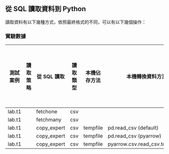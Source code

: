 ## 從 SQL 讀取資料到 Python 

讀取資料有以下幾種方式，依照最終格式的不同，可以有以下幾個操作：


### 實驗數據

| 測試案例 | 讀取策略 | 從 SQL 讀取 | 讀取類型 | 本機佔存方法 | 本機轉換資料方法 | 資料筆數 | 總時間 |格式轉換時間|記憶體用量|平均每秒處理數量|
| -------- | -------- | -------- | -------- | -------- | -------- | -------- | -------- | -------- | -------- | -------- | 
|lab.t1||fetchone|csv|      |      |      |      |      |      |      |      |
|lab.t1||fetchmany|csv|      |      |      |      |      |      |      |      |
|lab.t1||copy_expert|csv|tempfile|pd.read_csv (default)|(10000000,8)|12.36|4.593|1220|
|lab.t1||copy_expert|csv|tempfile|pd.read_csv (pyarrow)|(10000000,8)|10.01|2.238|1781|1M| 
|lab.t1||copy_expert|csv|tempfile|pyarrow.csv.read_csv.to_pandas|(10000000,8)|10.01 |2.177|1685|1M| 